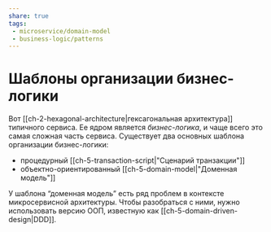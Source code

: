 ```yaml
---
share: true
tags:
 - microservice/domain-model
 - business-logic/patterns
---
```

# Шаблоны организации бизнес-логики
Вот [[ch-2-hexagonal-architecture|гексагональная архитектура]] типичного сервиса. Ее ядром является *бизнес-логика*, и чаще всего это самая сложная часть сервиса.
Существует два основных шаблона организации бизнес-логики:
- процедурный [[ch-5-transaction-script|"Сценарий транзакции"]]
- объектно-ориентированный [[ch-5-domain-model|"Доменная модель"]]

У шаблона “доменная модель” есть ряд проблем в контексте микросервисной архитектуры. Чтобы разобраться с ними, нужно использовать версию ООП, известную как [[ch-5-domain-driven-design|DDD]].
